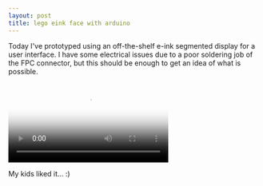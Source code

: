 ```yaml
---
layout: post
title: lego eink face with arduino
---
```


Today I've prototyped using an off-the-shelf e-ink segmented display for a user
interface.  I have some electrical issues due to a poor soldering job of the
FPC connector, but this should be enough to get an idea of what is possible.

<script src="http://vjs.zencdn.net/4.0/video.js"></script>

<video id="jq6500" class="video-js vjs-default-skin" controls
preload="auto" width="320" poster="{{ site.baseurl }}/images/eink-face.jpg"
data-setup="{}">
<source src="{{ site.baseurl }}/images/eink-face.mp4" type='video/mp4'>
</video>

My kids liked it... :)
